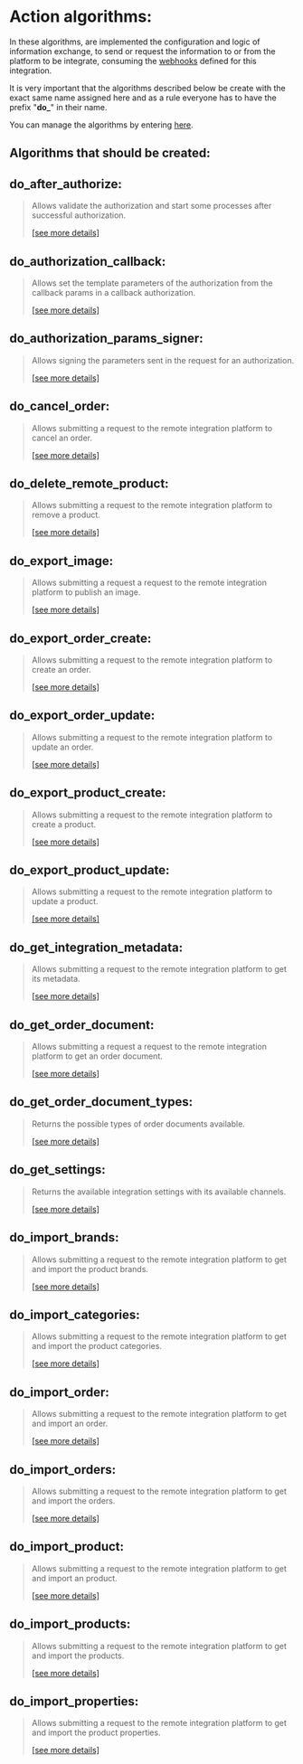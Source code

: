 # Action algorithms:

In these algorithms, are implemented the configuration and logic of information exchange, to send or request the information
to or from the platform to be integrate, consuming the [webhooks](../webhooks/overview.md) defined for this integration.

It is very important that the algorithms described below be create with the exact same name assigned here and as a rule 
everyone has to have the prefix "**do_**" in their name.

You can manage the algorithms by entering [here](https://cenit.io/algorithm).

## Algorithms that should be created:

## do_after_authorize:

> Allows validate the authorization and start some processes after successful authorization.
>
> [[see more details]](do_after_authorize ':class=see-more')

## do_authorization_callback:

> Allows set the template parameters of the authorization from the callback params in a callback authorization.
>
> [[see more details]](do_authorization_callback ':class=see-more')

## do_authorization_params_signer:

> Allows signing the parameters sent in the request for an authorization.
>
> [[see more details]](do_authorization_params_signer ':class=see-more')

## do_cancel_order:

> Allows submitting a request to the remote integration platform to cancel an order.
>
> [[see more details]](do_cancel_order ':class=see-more')

## do_delete_remote_product:

> Allows submitting a request to the remote integration platform to remove a product.
>
> [[see more details]](do_delete_remote_product ':class=see-more')

## do_export_image:

> Allows submitting a request a request to the remote integration platform to publish an image.
>
> [[see more details]](do_export_image ':class=see-more')

## do_export_order_create:

> Allows submitting a request to the remote integration platform to create an order.
>
> [[see more details]](do_export_order_create ':class=see-more')

## do_export_order_update:

> Allows submitting a request to the remote integration platform to update an order.
>
> [[see more details]](do_export_order_update ':class=see-more')

## do_export_product_create:

> Allows submitting a request to the remote integration platform to create a product.
>
> [[see more details]](do_export_product_create ':class=see-more')

## do_export_product_update:

> Allows submitting a request to the remote integration platform to update a product.
>
> [[see more details]](do_export_product_update ':class=see-more')

## do_get_integration_metadata:

> Allows submitting a request to the remote integration platform to get its metadata.
>
> [[see more details]](do_get_integration_metadata ':class=see-more')

## do_get_order_document:

> Allows submitting a request a request to the remote integration platform to get an order document.
>
> [[see more details]](do_get_order_document ':class=see-more')

## do_get_order_document_types:

> Returns the possible types of order documents available.
>
> [[see more details]](do_get_order_document_types ':class=see-more')

## do_get_settings:

> Returns the available integration settings with its available channels.
>
> [[see more details]](do_get_settings ':class=see-more')

## do_import_brands:

> Allows submitting a request to the remote integration platform to get and import the product brands.
>
> [[see more details]](do_import_brands ':class=see-more')

## do_import_categories:

> Allows submitting a request to the remote integration platform to get and import the product categories.
>
> [[see more details]](do_import_categories ':class=see-more')

## do_import_order:

> Allows submitting a request to the remote integration platform to get and import an order.
>
> [[see more details]](do_import_order ':class=see-more')

## do_import_orders:

> Allows submitting a request to the remote integration platform to get and import the orders.
>
> [[see more details]](do_import_orders ':class=see-more')

## do_import_product:

> Allows submitting a request to the remote integration platform to get and import an product.
>
> [[see more details]](do_import_product ':class=see-more')

## do_import_products:

> Allows submitting a request to the remote integration platform to get and import the products.
>
> [[see more details]](do_import_products ':class=see-more')

## do_import_properties:

> Allows submitting a request to the remote integration platform to get and import the product properties.
>
> [[see more details]](do_import_properties ':class=see-more')

